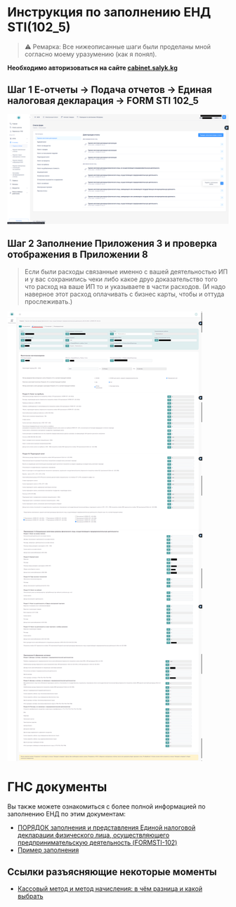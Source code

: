 # Инструкция по заполнению ЕНД STI(102_5)

>⚠ Ремарка: Все нижеописанные шаги были проделаны мной согласно моему уразумению (как я понял).

**Необходимо авторизоваться на сайте [cabinet.salyk.kg](https://cabinet.salyk.kg)**

## Шаг 1 Е-отчеты -> Подача отчетов -> Единая налоговая декларация -> FORM STI 102_5
![Заполнение FORM STI 102_5](../screenshots/end/step1.png)

## Шаг 2 Заполнение Приложения 3 и проверка отображения в Приложении 8
> Если были расходы связанные именно с вашей деятельностью ИП и у вас сохранились чеки либо какое друо доказательство того что расход на ваше ИП то и указываете в части расходов. (И надо наверное этот расход оплачивать с бизнес карты, чтобы и оттуда прослеживать.)

![Приложение 3 и Приложение 8](../screenshots/end/step2.png)

# ГНС документы
Вы также можете ознакомиться с более полной информацией по заполнению ЕНД по этим документам:

- [ПОРЯДОК заполнения и представления Единой налоговой декларации физического лица, осуществляющего предпринимательскую деятельность (FORMSTI-102)](https://sti.gov.kg/stsStorage/websti/2024/12/30/stidocument_174127e1-b26a-4639-a0fc-317f86e4d275.pdf)
- [Пример заполнения](https://sti.gov.kg/stsStorage/websti/2025/1/16/stidocument_1976dcf3-ebd5-4ac3-b71b-c5def4d75cd1.pdf)


## Ссылки разъясняющие некоторые моменты
- [Кассовый метод и метод начисления: в чём разница и какой выбрать](https://fintablo.ru/money/kassovyy-metod-i-metod-nachisleniya-raznitsa)
